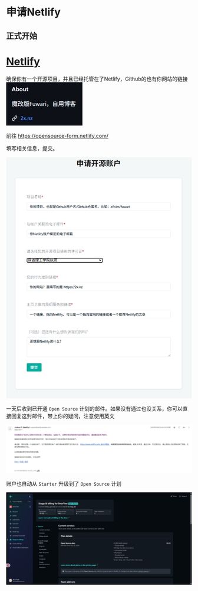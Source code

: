 # 申请Netlify
## 正式开始
# [Netlify](https://www.netlify.com)
确保你有一个开源项目，并且已经托管在了Netlify，Github的也有你网站的链接
![](./2025-08-09-12-30-32-image.png)

前往 https://opensource-form.netlify.com/

填写相关信息，提交。

![](./2025-08-09-05-17-05-image.png)

一天后收到已开通 `Open Source` 计划的邮件。如果没有通过也没关系，你可以直接回复这封邮件，带上你的疑问，注意使用英文

![](./2025-08-09-05-17-36-image.png)

账户也自动从 `Starter` 升级到了 `Open Source` 计划

![](./2025-08-09-05-18-12-image.png)
